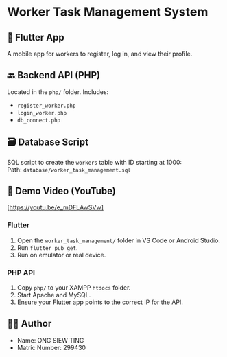 # Worker Task Management System

## 📱 Flutter App
A mobile app for workers to register, log in, and view their profile.

## 🔙 Backend API (PHP)
Located in the `php/` folder. Includes:
- `register_worker.php`
- `login_worker.php`
- `db_connect.php`

## 🗃️ Database Script
SQL script to create the `workers` table with ID starting at 1000:  
Path: `database/worker_task_management.sql`

## 🔗 Demo Video (YouTube)
[https://youtu.be/e_mDFLAwSVw]

### Flutter
1. Open the `worker_task_management/` folder in VS Code or Android Studio.
2. Run `flutter pub get`.
3. Run on emulator or real device.

### PHP API
1. Copy `php/` to your XAMPP `htdocs` folder.
2. Start Apache and MySQL.
3. Ensure your Flutter app points to the correct IP for the API.

## 👨‍💻 Author
- Name: ONG SIEW TING
- Matric Number: 299430

